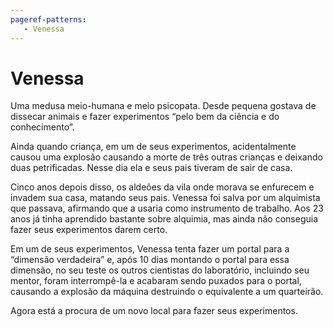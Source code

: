 ```yaml
---
pageref-patterns:
   - Venessa
---
```

# Venessa

Uma medusa meio-humana e meio psicopata. Desde pequena gostava de dissecar animais e fazer experimentos “pelo bem da ciência e do conhecimento”.

Ainda quando criança, em um de seus experimentos, acidentalmente causou uma explosão causando a morte de três outras crianças e deixando duas petrificadas. Nesse dia ela e seus pais tiveram de sair de casa.

Cinco anos depois disso, os aldeões da vila onde morava se enfurecem e invadem sua casa, matando seus pais. Venessa foi salva por um alquimista que passava, afirmando que a usaria como instrumento de trabalho. Aos 23 anos já tinha aprendido bastante sobre alquimia, mas ainda não conseguia fazer seus experimentos darem certo.

Em um de seus experimentos, Venessa tenta fazer um portal para a “dimensão verdadeira” e, após 10 dias montando o portal para essa dimensão, no seu teste os outros cientistas do laboratório, incluindo seu mentor, foram interrompê-la e acabaram sendo puxados para o portal, causando a explosão da máquina destruindo o equivalente a um quarteirão.

Agora está a procura de um novo local para fazer seus experimentos.
